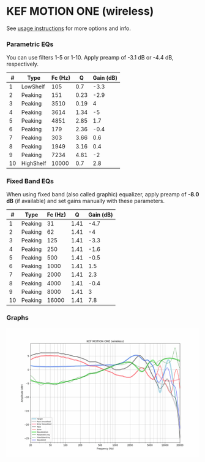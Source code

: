 # KEF MOTION ONE (wireless)
See [usage instructions](https://github.com/jaakkopasanen/AutoEq#usage) for more options and info.

### Parametric EQs
You can use filters 1-5 or 1-10. Apply preamp of -3.1 dB or -4.4 dB, respectively.

|   # | Type      |   Fc (Hz) |    Q |   Gain (dB) |
|-----|-----------|-----------|------|-------------|
|   1 | LowShelf  |       105 | 0.7  |        -3.3 |
|   2 | Peaking   |       151 | 0.23 |        -2.9 |
|   3 | Peaking   |      3510 | 0.19 |         4   |
|   4 | Peaking   |      3614 | 1.34 |        -5   |
|   5 | Peaking   |      4851 | 2.85 |         1.7 |
|   6 | Peaking   |       179 | 2.36 |        -0.4 |
|   7 | Peaking   |       303 | 3.66 |         0.6 |
|   8 | Peaking   |      1949 | 3.16 |         0.4 |
|   9 | Peaking   |      7234 | 4.81 |        -2   |
|  10 | HighShelf |     10000 | 0.7  |         2.8 |

### Fixed Band EQs
When using fixed band (also called graphic) equalizer, apply preamp of **-8.0 dB** (if available) and set gains manually with these parameters.

|   # | Type    |   Fc (Hz) |    Q |   Gain (dB) |
|-----|---------|-----------|------|-------------|
|   1 | Peaking |        31 | 1.41 |        -4.7 |
|   2 | Peaking |        62 | 1.41 |        -4   |
|   3 | Peaking |       125 | 1.41 |        -3.3 |
|   4 | Peaking |       250 | 1.41 |        -1.6 |
|   5 | Peaking |       500 | 1.41 |        -0.5 |
|   6 | Peaking |      1000 | 1.41 |         1.5 |
|   7 | Peaking |      2000 | 1.41 |         2.3 |
|   8 | Peaking |      4000 | 1.41 |        -0.4 |
|   9 | Peaking |      8000 | 1.41 |         3   |
|  10 | Peaking |     16000 | 1.41 |         7.8 |

### Graphs
![](./KEF%20MOTION%20ONE%20(wireless).png)
